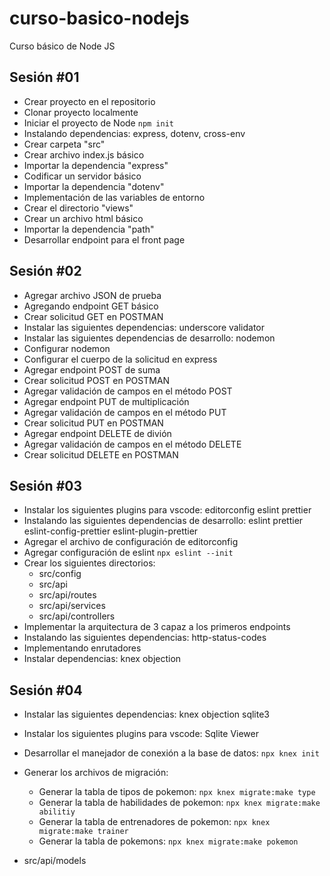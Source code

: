 # curso-basico-nodejs

Curso básico de Node JS

## Sesión #01

- Crear proyecto en el repositorio
- Clonar proyecto localmente
- Iniciar el proyecto de Node `npm init`
- Instalando dependencias: express, dotenv, cross-env
- Crear carpeta "src"
- Crear archivo index.js básico
- Importar la dependencia "express"
- Codificar un servidor básico
- Importar la dependencia "dotenv"
- Implementación de las variables de entorno
- Crear el directorio "views"
- Crear un archivo html básico
- Importar la dependencia "path"
- Desarrollar endpoint para el front page

## Sesión #02

- Agregar archivo JSON de prueba
- Agregando endpoint GET básico
- Crear solicitud GET en POSTMAN
- Instalar las siguientes dependencias: underscore validator
- Instalar las siguientes dependencias de desarrollo: nodemon
- Configurar nodemon
- Configurar el cuerpo de la solicitud en express
- Agregar endpoint POST de suma
- Crear solicitud POST en POSTMAN
- Agregar validación de campos en el método POST
- Agregar endpoint PUT de multiplicación
- Agregar validación de campos en el método PUT
- Crear solicitud PUT en POSTMAN
- Agregar endpoint DELETE de divión
- Agregar validación de campos en el método DELETE
- Crear solicitud DELETE en POSTMAN

## Sesión #03

- Instalar los siguientes plugins para vscode: editorconfig eslint prettier
- Instalando las siguientes dependencias de desarrollo: eslint prettier eslint-config-prettier eslint-plugin-prettier
- Agregar el archivo de configuración de editorconfig
- Agregar configuración de eslint `npx eslint --init`
- Crear los siguientes directorios:
  - src/config
  - src/api
  - src/api/routes
  - src/api/services
  - src/api/controllers
- Implementar la arquitectura de 3 capaz a los primeros endpoints
- Instalando las siguientes dependencias: http-status-codes
- Implementando enrutadores
- Instalar dependencias: knex objection

## Sesión #04

- Instalar las siguientes dependencias: knex objection sqlite3
- Instalar los siguientes plugins para vscode: Sqlite Viewer
- Desarrollar el manejador de conexión a la base de datos: `npx knex init`

- Generar los archivos de migración:
  - Generar la tabla de tipos de pokemon: `npx knex migrate:make type`
  - Generar la tabla de habilidades de pokemon: `npx knex migrate:make abilitiy`
  - Generar la tabla de entrenadores de pokemon: `npx knex migrate:make trainer`
  - Generar la tabla de pokemons: `npx knex migrate:make pokemon`
- src/api/models
